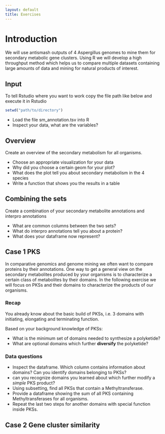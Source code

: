 ```yaml
---
layout: default
title: Exercises
---
```


# Introduction

We will use antismash outputs of 4 Aspergillus genomes to mine them for secondary metabolic gene clusters. Using R we will develop a high throughput method which helps us to compare multiple datasets containing large amounts of data and mining for natural products of interest.

## Input

To tell Rstudio where you want to work copy the file path like below and execute it in Rstudio
```r
setwd("path/to/directory")
```

* Load the file sm_annotation.tsv into R
* Inspect your data, what are the variables?

## Overview

Create an overview of the secondary metabolism for all organisms.

* Choose an appropriate visualization for your data
* Why did you choose a certain geom for your plot?
* What does the plot tell you about secondary metabolism in the 4 species
* Write a function that shows you the results in a table

## Combining the sets

Create a combination of your secondary metabolite annotations and interpro annotations

* What are common columns between the two sets?
* What do interpro annotations tell you about a protein?
* What does your dataframe now represent?

## Case 1 PKS

In comparative genomics and genome mining we often want to compare proteins by their annotations. One way to get a general view on the secondary metabolites produced by your organisms is to characterize a certain class of metabolites by their domains. In the following exercise we will focus on PKSs and their domains to characterize the products of our organisms.

### Recap

You already know about the basic build of PKSs, i.e. 3 domains with initiating, elongating and terminating function.

Based on your background knowledge of PKSs:
* What is the minimum set of domains needed to synthesize a polyketide?
* What are optional domains which further **diversify** the polyketide?

<!-- <div class = "spec-hi" >
<p>You already know about the basic build of PKS. It needs 3 domains with initiating, elongating and terminating function.  </p>
<ul>
<li>What are the domains that serve the functions needed to synthesize a polyketide </li>
<li>What are optional domains which further diversify the polyketide</li>
</ul>
</div>
If the latter crashes use or looks weird use a paragraph element inside the container -->

### Data questions

* Inspect the dataframe. Which column contains information about domains? Can you identify domains belonging to PKSs?
* can you recognize domains you learned about which further modify a *simple* PKS product?
* Using subsetting, find all PKSs that contain a Methyltransferase.
* Provide a dataframe showing the sum of all PKS containing Methyltransferases for all organisms.
* Repeat the last two steps for another domains with special function inside PKSs.

## Case 2 Gene cluster similarity
